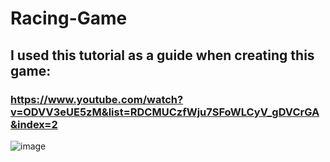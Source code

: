 # Racing-Game
 
## I used this tutorial as a guide when creating this game: 
### https://www.youtube.com/watch?v=ODVV3eUE5zM&list=RDCMUCzfWju7SFoWLCyV_gDVCrGA&index=2
 
![image](https://user-images.githubusercontent.com/61598180/121583339-fda35b80-c9e4-11eb-94df-046aa4824ada.png)
